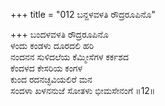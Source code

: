 +++
title = "012 ಬನ್ದಳವಳತಿ ರೌದ್ರರೂಪಿನೊ"

+++
ಬಂದಳವಳತಿ ರೌದ್ರರೂಪಿನೊ  
ಳಂದು ಕಂಡಳು ದೂರದಲಿ ಹರಿ  
ನಂದನನ ಸುಳಿದಲೆಯ ಕೆಮ್ಮೀಸೆಗಳ ಕರ್ಕಶದ   
ಕೆಂದಳದ ಕೇಸರಿಯ ಕಂಗಳ   
ಕುಂದ ರದನಚ್ಛವಿಯಲಿರೆ ಮನ  
ಸಂದಳಾ ಖಳನನುಜೆ ಸೋತಳು ಭೀಮಸೇನಂಗೆ     ॥12॥